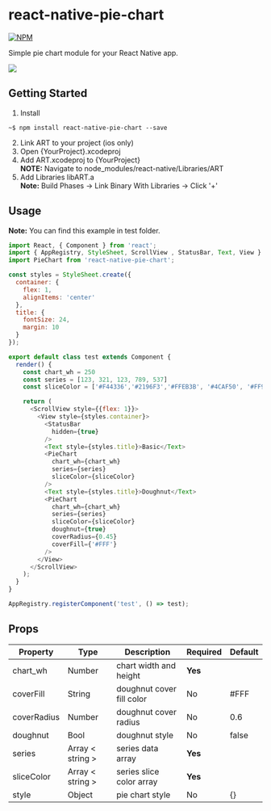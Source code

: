 # react-native-pie-chart
[![NPM](https://nodei.co/npm/react-native-pie-chart.png?downloads=true)](https://nodei.co/npm/react-native-pie-chart/)

Simple pie chart module for your React Native app.

<img src="http://i.imgur.com/vVt2K03.png">

## Getting Started
1. Install
```
~$ npm install react-native-pie-chart --save
```

2. Link ART to your project (ios only)
  1. Open {YourProject}.xcodeproj
  2. Add ART.xcodeproj to {YourProject}  
  **NOTE:** Navigate to node_modules/react-native/Libraries/ART
  3. Add Libraries libART.a   
  **Note:** Build Phases -> Link Binary With Libraries -> Click '+'

## Usage
**Note:** You can find this example in test folder.
```javascript
import React, { Component } from 'react';
import { AppRegistry, StyleSheet, ScrollView , StatusBar, Text, View } from 'react-native';
import PieChart from 'react-native-pie-chart';

const styles = StyleSheet.create({
  container: {
    flex: 1,
    alignItems: 'center'
  },
  title: {
    fontSize: 24,
    margin: 10
  }
});

export default class test extends Component {
  render() {
    const chart_wh = 250
    const series = [123, 321, 123, 789, 537]
    const sliceColor = ['#F44336','#2196F3','#FFEB3B', '#4CAF50', '#FF9800']

    return (
      <ScrollView style={{flex: 1}}>
        <View style={styles.container}>
          <StatusBar
            hidden={true}
          />
          <Text style={styles.title}>Basic</Text>
          <PieChart
            chart_wh={chart_wh}
            series={series}
            sliceColor={sliceColor}
          />
          <Text style={styles.title}>Doughnut</Text>
          <PieChart
            chart_wh={chart_wh}
            series={series}
            sliceColor={sliceColor}
            doughnut={true}
            coverRadius={0.45}
            coverFill={'#FFF'}
          />
        </View>
      </ScrollView>
    );
  }
}

AppRegistry.registerComponent('test', () => test);
```

## Props

| Property            | Type                      | Description                        | Required | Default        |
| ------------------- | ------------------------- | ---------------------------------- | -------- | -------------- |
| chart_wh            | Number                    | chart width and height             | **Yes**  |                |
| coverFill           | String                    | doughnut cover fill color          |   No     | #FFF           |
| coverRadius         | Number                    | doughnut cover radius              |   No     | 0.6            |
| doughnut            | Bool                      | doughnut style                     |   No     | false          |
| series              | Array < string >          | series data array                  | **Yes**  |                |
| sliceColor          | Array < string >          | series slice color array           | **Yes**  |                |
| style               | Object                    | pie chart style                    |   No     | {}             |
